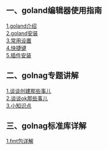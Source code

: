 
## 一、goland编辑器使用指南
[1.goland介绍](goland使用指南/1.介绍.md)<br>
[2.goland安装](goland使用指南/2.安装.md)<br>
[3.常用设置](goland使用指南/3.常用设置.md)<br>
[4.快捷键](goland使用指南/4.快捷键.md)<br>
[5.插件安装](goland使用指南/5.插件安装.md)<br>

## 二、golnag专题讲解
[1.谈谈创建那些事儿](golang专题讲解/1.谈谈创建那些事儿.md)<br>
[2.谈谈ok那些事儿](golang专题讲解/2.谈谈ok那些事儿.md)<br>
[3.小知识点](golang专题讲解/3.小知识点.md)<br>


## 三、golnag标准库详解
[1.fmt包详解](seelog.xmge.top)

